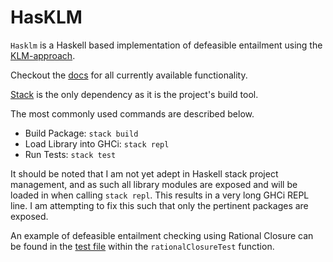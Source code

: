 # HasKLM

`Hasklm` is a Haskell based implementation of defeasible entailment using the [KLM-approach](https://open.uct.ac.za/handle/11427/32743?show=full).

Checkout the [docs](https://github.com/aidanjbailey/hasklm/tree/master/docs/index.html) for all currently available functionality.

[Stack](https://docs.haskellstack.org/en/stable/README/) is the only dependency as it is the project's build tool.

The most commonly used commands are described below.

- Build Package: `stack build`
- Load Library into GHCi: `stack repl`
- Run Tests: `stack test`

It should be noted that I am not yet adept in Haskell stack project management, and as such all library modules are exposed and will be loaded in when calling `stack repl`. This results in a very long GHCi REPL line. I am attempting to fix this such that only the pertinent packages are exposed.

An example of defeasible entailment checking using Rational Closure can be found in the [test file](https://github.com/aidanjbailey/hasklm/blob/master/test/MyLibTest.hs) within the `rationalClosureTest` function.

